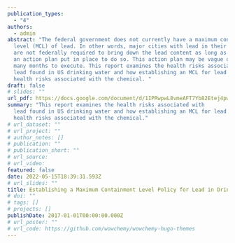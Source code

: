 ```yaml
---
publication_types:
  - "4"
authors:
  - admin
abstract: "The federal government does not currently have a maximum containment
  level (MCL) of lead. In other words, major cities with lead in their drinking water
  are not federally required to bring down the lead content as long as they have
  an action plan put in place to do so. This action plan may be vague or take
  many months to execute. This report examines the health risks associated with
  lead found in US drinking water and how establishing an MCL for lead can decrease
  health risks associated with the chemical. "
draft: false
# slides: ""
url_pdf: https://docs.google.com/document/d/1IPRwpwL8vmeAFT7Yb82Etej4pwpS7cVXUCRwEiEmm6I/edit?usp=sharing
summary: "This report examines the health risks associated with
  lead found in US drinking water and how establishing an MCL for lead can decrease
  health risks associated with the chemical."
# url_dataset: ""
# url_project: ""
# author_notes: []
# publication: ""
# publication_short: ""
# url_source: 
# url_video: 
featured: false
date: 2022-05-15T18:39:31.593Z
# url_slides: ""
title: Establishing a Maximum Containment Level Policy for Lead in Drinking Water
# doi: ""
# tags: []
# projects: []
publishDate: 2017-01-01T00:00:00.000Z
# url_poster: ""
# url_code: https://github.com/wowchemy/wowchemy-hugo-themes
---
```


